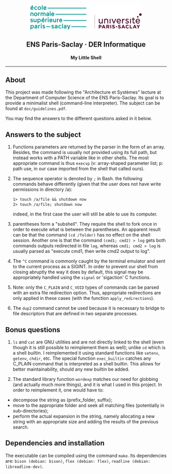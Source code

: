 <p align="center">
  <img src="media/ENS_logo.png" alt="Logo ENS" height=80">
  <h2 align="center">ENS Paris-Saclay · DER Informatique</h2>
  <h4 align="center">My Little Shell</h3>
</p>

---
## About
This project was made following the "Architecture et Systèmes" lecture at the Department of
Computer Science of the ENS Paris-Saclay. Its goal is to provide a minimalist shell
(command-line interpreter). The subject can be found at `doc/guidelines.pdf`.

You may find the answers to the different questions asked in it below.


## Answers to the subject

1.  Functions parameters are returned by the parser in the form of an array. Besides, the command
    is usually not provided using its full path, but instead works with a PATH variable like in
    other shells. The most appropriate command is thus `execvp` (v: array-shaped parameter list;
    p: path use, in our case imported from the shell that called ours).

2.  The sequence operator is denoted by `;` in Bash. the following commands behave differently
    (given that the user does not have write permissions in directory /a):
    ```
    1> touch /a/file && shutdown now
    2> touch /a/file; shutdown now
    ```
    indeed, in the first case the user will still be able to use its computer.

4.  parentheses form a "subshell". They require the shell to fork once in order to execute what is
    between the parentheses. An apparent result can be that the command `(cd /folder)` has no effect
    on the shell session. Another one is that the command `(cmd1; cmd2) > log` gets both commands
    outputs redirected in file `log`, whereas `cmd1; cmd2 > log` is usually parsed as "execute cmd1,
    then write cmd2 output to log".

5.  The `^C` command is commonly caught by the terminal emulator and sent to the current process as a
    SIGINT. In order to prevent our shell from closing abruptly the way it does by default, this
    signal may be appropriately handled using the `signal` or 'sigaction' C functions.

6.  Note: only the `C_PLAIN` and `C_VOID` types of commands can be parsed with an extra file redirection
    option. Thus, appropriate redirections are only applied in these cases (with the function
    `apply_redirections`).

7.  The `dup2` command cannot be used because it is necessary to bridge to file descriptors that are
    defined in two separate processes.

## Bonus questions

1. `ls` and `cat` are GNU utilities and are not directly linked to the shell (even though it is still
possible to reimplement them as well); unlike `cd` which is a shell builtin. I reimplemented it using
standard functions like `setenv`, `getenv`, `chdir`, etc. The special function `exec_builtin` catches
any C_PLAIN command that is interpreted as a shell builtin. This allows for better maintainability,
should any new builtin be added.

2. The standard library function `wordexp` matches our need for globbing (and actually much more
things), and it is what I used in this project. In order to reimplement it, one would have to:
  - decompose the string as {prefix_folder, suffix};
  - move to the appropriate folder and seek all matching files (potentially in sub-directories);
  - perform the actual expansion in the string, namely allocating a new string
    with an appropriate size and adding the results of the previous search.


## Dependencies and installation

The executable can be compiled using the command `make`. Its dependencies are: `bison (debian: bison)`, `flex (debian: flex)`, `readline (debian: libreadline-dev)`.
